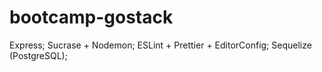 # bootcamp-gostack

Express;
Sucrase + Nodemon;
ESLint + Prettier + EditorConfig;
Sequelize (PostgreSQL);
